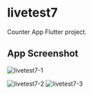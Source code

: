 # livetest7

Counter App Flutter project.

## App Screenshot



![livetest7-1](https://github.com/probirroy/livetest7/assets/9416408/4b1e3e5d-874e-4c0e-8217-1b12f61e0994)

![livetest7-2](https://github.com/probirroy/livetest7/assets/9416408/9ada097e-141a-423f-80cd-1fe76050b90d)
![livetest7-3](https://github.com/probirroy/livetest7/assets/9416408/56e981ca-39a1-4710-9bfd-81af1f6d9565)
